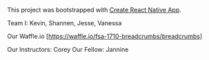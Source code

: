 This project was bootstrapped with [Create React Native App](https://github.com/react-community/create-react-native-app).

Team I:  Kevin, Shannen, Jesse, Vanessa

Our Waffle.io [https://waffle.io/fsa-1710-breadcrumbs/breadcrumbs]

Our Instructors:  Corey
Our Fellow:  Jannine
